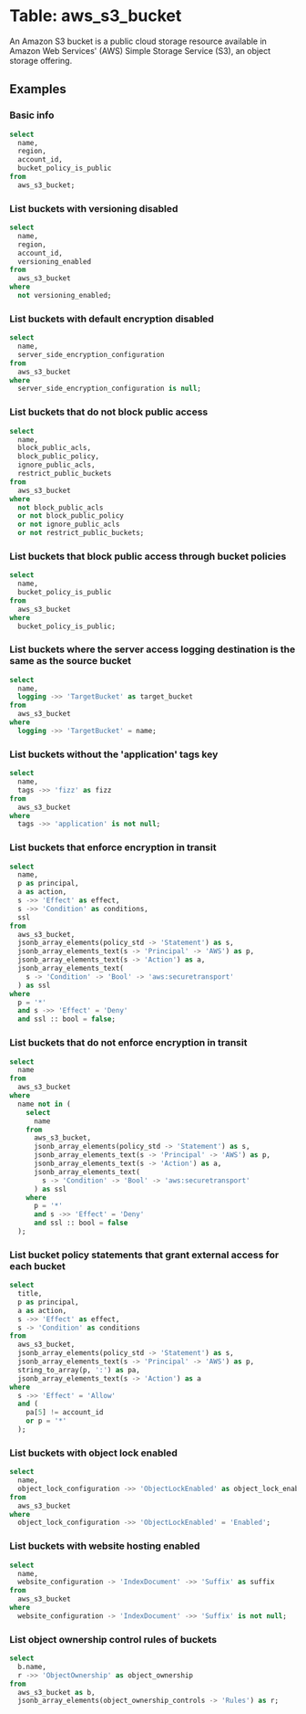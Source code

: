 # Table: aws_s3_bucket

An Amazon S3 bucket is a public cloud storage resource available in Amazon Web Services' (AWS) Simple Storage Service (S3), an object storage offering.

## Examples

### Basic info

```sql
select
  name,
  region,
  account_id,
  bucket_policy_is_public
from
  aws_s3_bucket;
```

### List buckets with versioning disabled

```sql
select
  name,
  region,
  account_id,
  versioning_enabled
from
  aws_s3_bucket
where
  not versioning_enabled;
```

### List buckets with default encryption disabled

```sql
select
  name,
  server_side_encryption_configuration
from
  aws_s3_bucket
where
  server_side_encryption_configuration is null;
```

### List buckets that do not block public access

```sql
select
  name,
  block_public_acls,
  block_public_policy,
  ignore_public_acls,
  restrict_public_buckets
from
  aws_s3_bucket
where
  not block_public_acls
  or not block_public_policy
  or not ignore_public_acls
  or not restrict_public_buckets;
```

### List buckets that block public access through bucket policies

```sql
select
  name,
  bucket_policy_is_public
from
  aws_s3_bucket
where
  bucket_policy_is_public;
```

### List buckets where the server access logging destination is the same as the source bucket

```sql
select
  name,
  logging ->> 'TargetBucket' as target_bucket
from
  aws_s3_bucket
where
  logging ->> 'TargetBucket' = name;
```

### List buckets without the 'application' tags key

```sql
select
  name,
  tags ->> 'fizz' as fizz
from
  aws_s3_bucket
where
  tags ->> 'application' is not null;
```

### List buckets that enforce encryption in transit

```sql
select
  name,
  p as principal,
  a as action,
  s ->> 'Effect' as effect,
  s ->> 'Condition' as conditions,
  ssl
from
  aws_s3_bucket,
  jsonb_array_elements(policy_std -> 'Statement') as s,
  jsonb_array_elements_text(s -> 'Principal' -> 'AWS') as p,
  jsonb_array_elements_text(s -> 'Action') as a,
  jsonb_array_elements_text(
    s -> 'Condition' -> 'Bool' -> 'aws:securetransport'
  ) as ssl
where
  p = '*'
  and s ->> 'Effect' = 'Deny'
  and ssl :: bool = false;
```

### List buckets that do not enforce encryption in transit

```sql
select
  name
from
  aws_s3_bucket
where
  name not in (
    select
      name
    from
      aws_s3_bucket,
      jsonb_array_elements(policy_std -> 'Statement') as s,
      jsonb_array_elements_text(s -> 'Principal' -> 'AWS') as p,
      jsonb_array_elements_text(s -> 'Action') as a,
      jsonb_array_elements_text(
        s -> 'Condition' -> 'Bool' -> 'aws:securetransport'
      ) as ssl
    where
      p = '*'
      and s ->> 'Effect' = 'Deny'
      and ssl :: bool = false
  );
```

### List bucket policy statements that grant external access for each bucket

```sql
select
  title,
  p as principal,
  a as action,
  s ->> 'Effect' as effect,
  s -> 'Condition' as conditions
from
  aws_s3_bucket,
  jsonb_array_elements(policy_std -> 'Statement') as s,
  jsonb_array_elements_text(s -> 'Principal' -> 'AWS') as p,
  string_to_array(p, ':') as pa,
  jsonb_array_elements_text(s -> 'Action') as a
where
  s ->> 'Effect' = 'Allow'
  and (
    pa[5] != account_id
    or p = '*'
  );
```

### List buckets with object lock enabled

```sql
select
  name,
  object_lock_configuration ->> 'ObjectLockEnabled' as object_lock_enabled
from
  aws_s3_bucket
where
  object_lock_configuration ->> 'ObjectLockEnabled' = 'Enabled';
```

### List buckets with website hosting enabled

```sql
select
  name,
  website_configuration -> 'IndexDocument' ->> 'Suffix' as suffix
from
  aws_s3_bucket
where
  website_configuration -> 'IndexDocument' ->> 'Suffix' is not null;
  ```

### List object ownership control rules of buckets

```sql
select
  b.name,
  r ->> 'ObjectOwnership' as object_ownership
from
  aws_s3_bucket as b,
  jsonb_array_elements(object_ownership_controls -> 'Rules') as r;
```